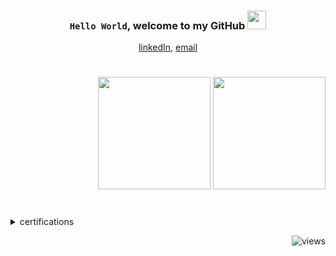 

### <div><p align="center">`Hello World`, __welcome to my GitHub__ <img src="https://user-images.githubusercontent.com/42378118/110234147-e3259600-7f4e-11eb-95be-0c4047144dea.gif" width="30"></div></p>


<p align="center"><a href="https://www.linkedin.com/in/thiagossp/">linkedIn</a>, <a href="mailto: thiago.tcsilva@outlook.com">email</a>  </p>

#
<div align="right">
<img height="180em" src="https://github-readme-stats.vercel.app/api/top-langs/?username=thiago-ssp&layout=compact&theme=github_dark&hide_border=true&bg_color=0000" />   
<img height="180em" src="https://github-readme-stats.vercel.app/api?username=thiago-ssp&show_icons=true&theme=github_dark&hide_border=true&bg_color=0000" />
</div>

#
<details>	
    <summary>certifications</summary>
        <ul>
            <a href="https://on.fiap.com.br/pluginfile.php/1/local_nanocourses/certificado_nanocourse/64552/fa4a51276886c917a6a8281431e07e4e/certificado.png">Python</a> FIAP<br>
            <a href="https://on.fiap.com.br/pluginfile.php/1/local_nanocourses/certificado_nanocourse/51826/91388dcecce701914fa70b2fafe4743e/certificado.png">DevOps & Agile Culture</a> FIAP<br>
            <a href="https://on.fiap.com.br/pluginfile.php/1/local_nanocourses/certificado_nanocourse/51465/af4e7a217e6bd3f88e0a7c83b2c5c948/certificado.png">Blockchain Advanced</a> FIAP
        </ul>	
    </details>
    
<p align="right"> <img src="https://komarev.com/ghpvc/?username=thiago-ssp&label=Profile%20views&color=0e75b6&style=flat" alt="views" />
